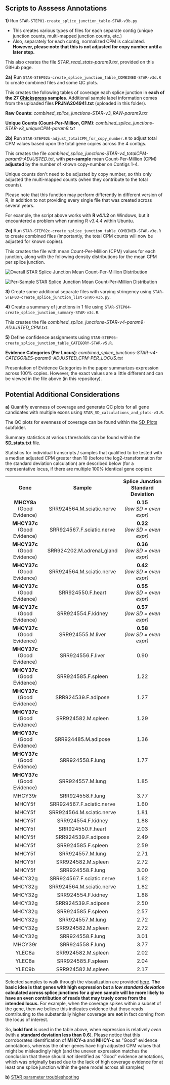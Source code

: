 ## Scripts to Asssess Annotations

**1)** Run `STAR-STEP01-create_splice_junction_table-STAR-v3b.py`

 - This creates various types of files for each separate contig (unique junction counts, multi-mapped junction counts, etc.)
 - Also, separately for each contig, normalized CPM is calculated.  **However, please note that this is not adjusted for copy number until a later step.**

This also creates the file *STAR_read_stats-param9.txt*, provided on this GitHub page.

**2a)** Run `STAR-STEP02a-create_splice_junction_table_COMBINED-STAR-v3d.R` to create combined files and some QC plots.

This creates the following tables of coverage each splice junction in **each of the 27 [Chickspress](https://geneatlas.arl.arizona.edu/) samples**.  Additional sample label information comes from the uploaded files **PRJNA204941.txt** (uploaded in this folder).

**Raw Counts**: *combined_splice_junctions-STAR-v3_RAW-param9.txt*

**Unique Counts (Count-Per-Million, CPM)**: *combined_splice_junctions-STAR-v3_uniqueCPM-param9.txt*

**2b)** Run `STAR-STEP02b-adjust_totalCPM_for_copy_number.R` to adjust total CPM values based upon the total gene copies across the 4 contigs.

This creates the file *combined_splice_junctions-STAR-v4_totalCPM-param9-ADJUSTED.txt*, with **per-sample** mean Count-Per-Million (CPM) **adjusted** by the number of known copy-number on Contigs 1-4.

Unique counts don't need to be adjusted by copy number, so this only adjusted the multi-mapped counts (when they contribute to the total counts).

Please note that this function may perform differently in different version of R, in addition to not providing every single file that was created across several years.

For example, the script above works with **R v4.1.2** on Windows, but it encountered a problem when running R *v3.4.4* within Ubuntu.

**2c)** Run `STAR-STEP02c-create_splice_junction_table_COMBINED-STAR-v3e.R` to create combined files (importantly, the total CPM counts will now be adjusted for known copies).

This creates the file with mean Count-Per-Million (CPM) values for each junction, along with the following density distributions for the mean CPM per splice junction.

![Overall STAR Splice Junction Mean Count-Per-Million Distribution](combined_splice_junctions-STAR-v4_totalCPM-ADJUSTED-junction_average_density-param9.png "Overall STAR Splice Junction Mean Count-Per-Million Distribution")

![Per-Sample STAR Splice Junction Mean Count-Per-Million Distribution](combined_splice_junctions-STAR-v4_totalCPM-ADJUSTED-sample_density-param9.png "Per-Sample STAR Splice Junction Mean Count-Per-Million Distribution")

**3)** Create some additional separate files with varying stringency using `STAR-STEP03-create_splice_junction_list-STAR-v3b.py`.

**4)** Create a summary of junctions in 1 file using `STAR-STEP04-create_splice_junction_summary-STAR-v3c.R`.

This creates the file *combined_splice_junctions-STAR-v4-param9-ADJUSTED_CPM.txt*.

**5)** Define confidence assignments using  `STAR-STEP05-create_splice_junction_table_CATEGORY-STAR-v5.R`.

**Evidence Categories (Per Locus)**: *combined_splice_junctions-STAR-v4-CATEGORIES-param9-ADJUSTED_CPM-PER_LOCUS.txt*

Presentation of Evidence Categories in the paper summarizes expression across 100% copies.  However, the exact values are a little different and can be viewed in the file above (in this repository).

## Potential Additional Considerations

**a)** Quantify evenness of coverage and generate QC plots for all gene candidates with multiple exons using  `STAR_SD_calculations_and_plots-v3.R`.

The QC plots for evenness of coverage can be found within the [SD_Plots](https://github.com/cwarden45/Miller_Red_Jungle_Fowl_MHCY/tree/main/Part2_Annotation/STAR_Splice_Junction_Evidence/SD_Plots) subfolder.

Summary statistics at various thresholds can be found within the **SD_stats.txt** file.

Statistics for individual transcripts / samples that qualified to be tested with a median adjusted CPM greater than 10 (before the log2-transformation for the standard deviation calculation) are described below (for a representative locus, if there are multiple 100% identical gene copies):

<table>
  <tbody>
    <tr>
      <th align="center">Gene</th>
      <th align="center">Sample</th>
	  <th align="center">Splice Junction<br>Standard Deviation</th>
    </tr>
    <tr>
	  <td align="center"><b>MHCY8a</b></br>(Good Evidence)</td>
      <td align="center">SRR924564.M.sciatic.nerve</td>
     <td align="center"><b>0.15</b><br><i>(low SD = even expr)</i></td>
    </tr>
    <tr>
	  <td align="center"><b>MHCY37c</b></br>(Good Evidence)</td>
      <td align="center">SRR924567.F.sciatic.nerve</td>
     <td align="center"><b>0.22</b><br><i>(low SD = even expr)</i></td>
    </tr>
    <tr>
	  <td align="center"><b>MHCY37c</b></br>(Good Evidence)</td>
      <td align="center">SRR924202.M.adrenal_gland</td>
     <td align="center"><b>0.36</b><br><i>(low SD = even expr)</i></td>
    </tr>
    <tr>
	  <td align="center"><b>MHCY37c</b></br>(Good Evidence)</td>
      <td align="center">SRR924564.M.sciatic.nerve</td>
     <td align="center"><b>0.42</b><br><i>(low SD = even expr)</i></td>
    </tr>
    <tr>
	  <td align="center"><b>MHCY37c</b></br>(Good Evidence)</td>
      <td align="center">SRR924550.F.heart</td>
     <td align="center"><b>0.55</b><br><i>(low SD = even expr)</i></td>
    </tr>
    <tr>
	  <td align="center"><b>MHCY37c</b></br>(Good Evidence)</td>
      <td align="center">SRR924554.F.kidney</td>
     <td align="center"><b>0.57</b><br><i>(low SD = even expr)</i></td>
    </tr>
    <tr>
	  <td align="center"><b>MHCY37c</b></br>(Good Evidence)</td>
      <td align="center">SRR924555.M.liver</td>
     <td align="center"><b>0.58</b><br><i>(low SD = even expr)</i></td>
    </tr>
    <tr>
	  <td align="center"><b>MHCY37c</b></br>(Good Evidence)</td>
      <td align="center">SRR924556.F.liver</td>
     <td align="center">0.90</td>
    </tr>
    <tr>
	  <td align="center"><b>MHCY37c</b></br>(Good Evidence)</td>
      <td align="center">SRR924585.F.spleen</td>
     <td align="center">1.22</td>
    </tr>
    <tr>
	  <td align="center"><b>MHCY37c</b></br>(Good Evidence)</td>
      <td align="center">SRR924539.F.adipose</td>
     <td align="center">1.27</td>
    </tr>
    <tr>
	  <td align="center"><b>MHCY37c</b></br>(Good Evidence)</td>
      <td align="center">SRR924582.M.spleen</td>
     <td align="center">1.29</td>
    </tr>
    <tr>
	  <td align="center"><b>MHCY37c</b></br>(Good Evidence)</td>
      <td align="center">SRR924485.M.adipose</td>
     <td align="center">1.36</td>
    </tr>
    <tr>
	  <td align="center"><b>MHCY37c</b></br>(Good Evidence)</td>
      <td align="center">SRR924558.F.lung</td>
     <td align="center">1.77</td>
    </tr>
    <tr>
	  <td align="center"><b>MHCY37c</b></br>(Good Evidence)</td>
      <td align="center">SRR924557.M.lung</td>
     <td align="center">1.85</td>
    </tr>
    <tr>
	  <td align="center">MHCY39r</td>
      <td align="center">SRR924558.F.lung</td>
     <td align="center">3.77</td>
    </tr>
    <tr>
	  <td align="center">MHCY5f</td>
      <td align="center">SRR924567.F.sciatic.nerve</td>
     <td align="center">1.60</td>
    </tr>
    <tr>
	  <td align="center">MHCY5f</td>
      <td align="center">SRR924564.M.sciatic.nerve</td>
     <td align="center">1.81</td>
    </tr>
    <tr>
	  <td align="center">MHCY5f</td>
      <td align="center">SRR924554.F.kidney</td>
     <td align="center">1.88</td>
    </tr>
    <tr>
	  <td align="center">MHCY5f</td>
      <td align="center">SRR924550.F.heart</td>
     <td align="center">2.03</td>
    </tr>
    <tr>
	  <td align="center">MHCY5f</td>
      <td align="center">SRR924539.F.adipose</td>
     <td align="center">2.49</td>
    </tr>
    <tr>
	  <td align="center">MHCY5f</td>
      <td align="center">SRR924585.F.spleen</td>
     <td align="center">2.59</td>
    </tr>
    <tr>
	  <td align="center">MHCY5f</td>
      <td align="center">SRR924557.M.lung</td>
     <td align="center">2.71</td>
    </tr>
    <tr>
	  <td align="center">MHCY5f</td>
      <td align="center">SRR924582.M.spleen</td>
     <td align="center">2.72</td>
    </tr>
    <tr>
	  <td align="center">MHCY5f</td>
      <td align="center">SRR924558.F.lung</td>
     <td align="center">3.00</td>
    </tr>
    <tr>
	  <td align="center">MHCY32g</td>
      <td align="center">SRR924567.F.sciatic.nerve</td>
     <td align="center">1.62</td>
    </tr>
    <tr>
	  <td align="center">MHCY32g</td>
      <td align="center">SRR924564.M.sciatic.nerve</td>
     <td align="center">1.82</td>
    </tr>
    <tr>
	  <td align="center">MHCY32g</td>
      <td align="center">SRR924554.F.kidney</td>
     <td align="center">1.88</td>
    </tr>
    <tr>
	  <td align="center">MHCY32g</td>
      <td align="center">SRR924539.F.adipose</td>
     <td align="center">2.50</td>
    </tr>
    <tr>
	  <td align="center">MHCY32g</td>
      <td align="center">SRR924585.F.spleen</td>
     <td align="center">2.57</td>
    </tr>
    <tr>
	  <td align="center">MHCY32g</td>
      <td align="center">SRR924557.M.lung</td>
     <td align="center">2.72</td>
    </tr>
    <tr>
	  <td align="center">MHCY32g</td>
      <td align="center">SRR924582.M.spleen</td>
     <td align="center">2.72</td>
    </tr>
    <tr>
	  <td align="center">MHCY32g</td>
      <td align="center">SRR924558.F.lung</td>
     <td align="center">3.01</td>
    </tr>
    <tr>
	  <td align="center">MHCY39r</td>
      <td align="center">SRR924558.F.lung</td>
     <td align="center">3.77</td>
    </tr>
    <tr>
	  <td align="center">YLEC8a</td>
      <td align="center">SRR924582.M.spleen</td>
     <td align="center">2.02</td>
    </tr>
    <tr>
	  <td align="center">YLEC8a</td>
      <td align="center">SRR924585.F.spleen</td>
     <td align="center">2.04</td>
    </tr>
    <tr>
	  <td align="center">YLEC9b</td>
      <td align="center">SRR924582.M.spleen</td>
     <td align="center">2.17</td>
    </tr>
</tbody>
</table>

Selected samples to walk through the visualization are provided [here]().  **The basic idea is that genes with high expression but a *low standard deviation* calculated across splice junctions for a given sample will be more likely to have an even contribution of reads that may truely come from the intended locus.**  For example, when the coverage spikes within a subset of the gene, then we believe this indicates evidence that those reads contributing to the substantially higher coverage are **not** in fact coming from the locus of interest.

So, **bold font** is used in the table above, when expression is relatively *even* (with a **standard deviation less than 0.6**).  Please notice that this corroborates identification of **MHCY-a** and **MHCY-c** as "Good" evidence annotations, whereas the other genes have high adjusted CPM values that might be misleadingly high (and the uneven expression matches the conclusion that these should *not* identified as "Good" evidence annotations, which was originally based due to the lack of high coverage evidence for at least one splice junction within the gene model across all samples)

**b)** [STAR parameter troubleshooting](https://github.com/cwarden45/Miller_Red_Jungle_Fowl_MHCY/discussions/2)
